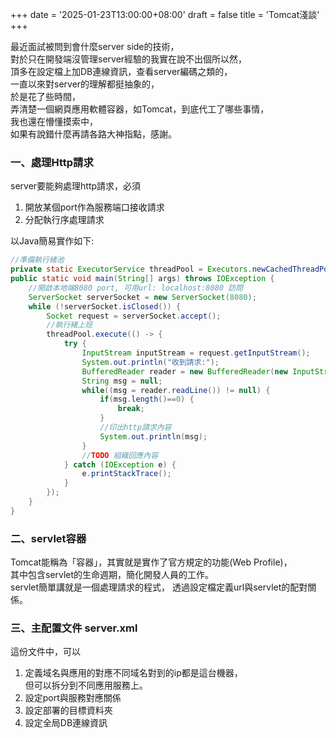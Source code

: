 +++
date = '2025-01-23T13:00:00+08:00'
draft = false
title = 'Tomcat淺談'
+++

最近面試被問到會什麼server side的技術，  
對於只在開發端沒管理server經驗的我實在說不出個所以然，  
頂多在設定檔上加DB連線資訊，查看server編碼之類的，  
一直以來對server的理解都挺抽象的，  
於是花了些時間，  
弄清楚一個網頁應用軟體容器，如Tomcat，到底代工了哪些事情，  
我也還在懵懂摸索中，  
如果有說錯什麼再請各路大神指點，感謝。  

### 一、處理Http請求

server要能夠處理http請求，必須  
1. 開放某個port作為服務端口接收請求
2. 分配執行序處理請求

以Java簡易實作如下:
```Java
//準備執行緒池
private static ExecutorService threadPool = Executors.newCachedThreadPool();
public static void main(String[] args) throws IOException {
    //開啟本地端8080 port, 可用url: localhost:8080 訪問
    ServerSocket serverSocket = new ServerSocket(8080);
    while (!serverSocket.isClosed()) {
        Socket request = serverSocket.accept();
        //執行緒上班
        threadPool.execute(() -> {
            try {
                InputStream inputStream = request.getInputStream();
                System.out.println("收到請求:");
                BufferedReader reader = new BufferedReader(new InputStreamReader(inputStream, "utf-8"));
                String msg = null;
                while((msg = reader.readLine()) != null) {
                    if(msg.length()==0) {
                        break;
                    }
                    //印出http請求內容
                    System.out.println(msg);
                }
                //TODO 組織回應內容
            } catch (IOException e) {
                e.printStackTrace();
            }            
        });
    }
}
```

### 二、servlet容器
Tomcat能稱為「容器」，其實就是實作了官方規定的功能(Web Profile)，  
其中包含servlet的生命週期，簡化開發人員的工作。  
servlet簡單講就是一個處理請求的程式，
透過設定檔定義url與servlet的配對關係。

### 三、主配置文件 server.xml
這份文件中，可以
1. 定義域名與應用的對應不同域名對到的ip都是這台機器，  
但可以拆分到不同應用服務上。
2. 設定port與服務對應關係
3. 設定部署的目標資料夾
4. 設定全局DB連線資訊